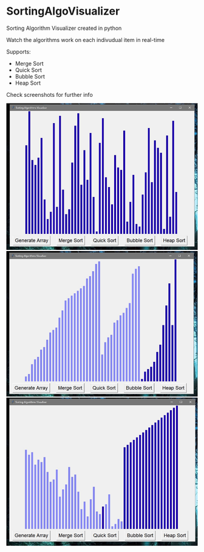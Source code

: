 # SortingAlgoVisualizer
Sorting Algorithm Visualizer created in python

Watch the algorithms work on each indivudual item in real-time 

Supports:
- Merge Sort
- Quick Sort
- Bubble Sort
- Heap Sort

Check screenshots for further info

![Start_screen](assets/main.jpg "Start_screen")
![Main walls](assets/001.jpg "Main walls")
![Main walls finished](assets/002.jpg "Main walls finished")
